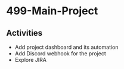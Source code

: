 # 499-Main-Project

## Activities

- Add project dashboard and its automation
- Add Discord webhook for the project
- Explore JIRA
